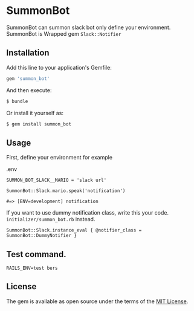 # SummonBot

SummonBot can summon slack bot only define your environment.
SummonBot is Wrapped gem `Slack::Notifier`

## Installation
Add this line to your application's Gemfile:

```ruby
gem 'summon_bot'
```

And then execute:
```bash
$ bundle
```

Or install it yourself as:
```bash
$ gem install summon_bot
```

## Usage

First, define your environment for example

.env
```
SUMMON_BOT_SLACK__MARIO = 'slack url'
```

```
SummonBot::Slack.mario.speak('notification')

#=> [ENV=development] notification
```

If you want to use dummy notification class, write this your code.
`initializer/summon_bot.rb` instead.

```
SummonBot::Slack.instance_eval { @notifier_class = SummonBot::DummyNotifier }
```


## Test command.

```
RAILS_ENV=test bers
```

## License
The gem is available as open source under the terms of the [MIT License](http://opensource.org/licenses/MIT).

